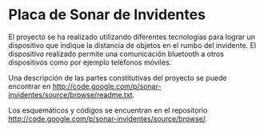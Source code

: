 # Placa de Sonar de Invidentes #

El proyecto se ha realizado utilizando diferentes tecnologías para lograr un dispositivo que indique la distancia de objetos en el rumbo del invidente. El dispositivo realizado permite una comunicación bluetooth a otros dispositivos como por ejemplo teléfonos móviles.

Una descripción de las partes constitutivas del proyecto se puede encontrar en http://code.google.com/p/sonar-invidentes/source/browse/readme.txt.

Los esquemáticos y códigos se encuentran en el repositorio http://code.google.com/p/sonar-invidentes/source/browse/.
